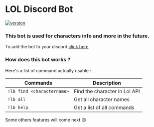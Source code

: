 # LOL Discord Bot

[![version](https://img.shields.io/badge/version-0.0.3-green.svg)](https://semver.org)

### This bot is used for characters info and more in the future.

To add the bot to your discord [click here](https://discord.com/api/oauth2/authorize?client_id=861554332646637588&permissions=67584&scope=bot)

### How does this bot works ?

Here's a list of command actually usable :

| Commands                   | Description                   |
| -------------------------- | ----------------------------- |
| `!lb find <charactername>` | Find the character in Lol API |
| `!lb all`                  | Get all character names       |
| `!lb help`                 | Get a list of all commands    |

Some others features will come next :blush:
